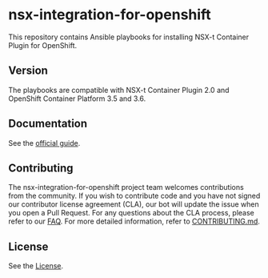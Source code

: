 

# nsx-integration-for-openshift
This repository contains Ansible playbooks for installing NSX-t Container Plugin for OpenShift. 

## Version
The playbooks are compatible with NSX-t Container Plugin 2.0 and OpenShift Container Platform 3.5 and 3.6.

## Documentation
See the [official guide](https://docs.vmware.com/en/VMware-NSX-T/2.0/nsxt_20_ncp_openshift.pdf).

## Contributing
The nsx-integration-for-openshift project team welcomes contributions from the community. If you wish to contribute code and you have not
signed our contributor license agreement (CLA), our bot will update the issue when you open a Pull Request. For any
questions about the CLA process, please refer to our [FAQ](https://cla.vmware.com/faq). For more detailed information,
refer to [CONTRIBUTING.md](CONTRIBUTING.md).

## License
See the [License](LICENSE.txt).
